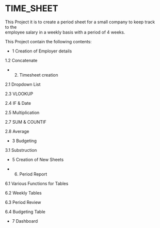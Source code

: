 # TIME_SHEET

This Project it is to create a period sheet for a small company to keep track to the  
employee salary in a weekly basis with a period of 4 weeks.

This Project contain the following contents: 

- 1 Creation of Employer details

1.2 Concatenate

- 2. Timesheet creation

2.1 Dropdown List

2.3 VLOOKUP

2.4 IF & Date

2.5 Multiplication 

2.7 SUM & COUNTIF

2.8 Average

- 3 Budgeting 

3.1 Substruction

- 5 Creation of New Sheets

- 6. Period Report

6.1 Various Functions for Tables

6.2 Weekly Tables

6.3 Period Review

6.4 Budgeting Table

- 7 Dashboard


